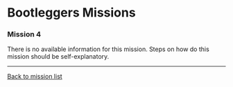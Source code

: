 # Bootleggers Missions

### Mission 4

There is no available information for this mission.
Steps on how do this mission should be self-explanatory.

---

[Back to mission list](missions.md)

